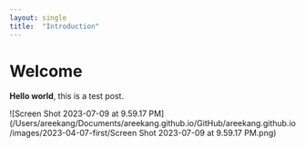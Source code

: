 ```yaml
---
layout: single
title:  "Introduction"
---
```


# Welcome

**Hello world**, this is a test post. 



![Screen Shot 2023-07-09 at 9.59.17 PM](/Users/areekang/Documents/areekang.github.io/GitHub/areekang.github.io/images/2023-04-07-first/Screen Shot 2023-07-09 at 9.59.17 PM.png)
